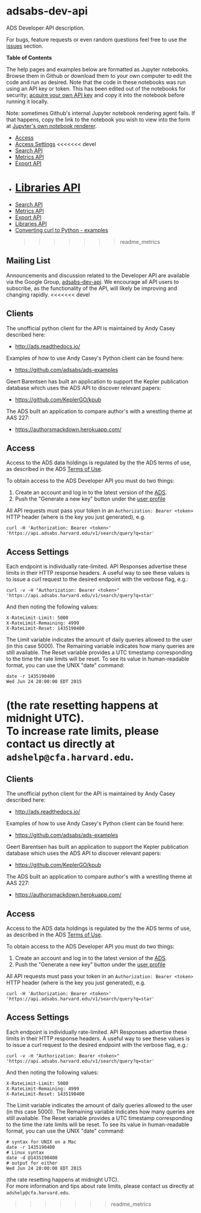 # adsabs-dev-api

ADS Developer API description. 

For bugs, feature requests or even random questions feel free to use the [issues](https://github.com/adsabs/adsabs-dev-api/issues) section.

**Table of Contents**

The help pages and examples below are formatted as Jupyter notebooks. Browse them in Github or download them to your own computer to edit the code and run as desired. Note that the code in these notebooks was run using an API key or token. This has been edited out of the notebooks for security; [acquire your own API key](#access) and copy it into the notebook before running it locally.

Note: sometimes Github's internal Jupyter notebook rendering agent fails. If that happens, copy the link to the notebook you wish to view into the form at [Jupyter's own notebook renderer](https://nbviewer.jupyter.org/).

- [Access](#access)
- [Access Settings](#access-settings)
  <<<<<<< devel
- [Search API](search.md)
- [Metrics API](metrics.md)
- [Export API](export.md)
- [Libraries API](libraries.md)
  =======
- [Search API](Search_API.ipynb)
- [Metrics API](Metrics_API.ipynb)
- [Export API](Export_API.ipynb)
- [Libraries API](Libraries_API.ipynb)
- [Converting curl to Python - examples](Converting_curl_to_python.ipynb)
  >>>>>>> readme_metrics

## Mailing List

Announcements and discussion related to the Developer API are available via the Google Group, [adsabs-dev-api](https://groups.google.com/forum/#!forum/adsabs-dev-api). We encourage all API users to subscribe, as the functionality of the API, will likely be improving and changing rapidly.
  <<<<<<< devel

## Clients

The unofficial python client for the API is maintained by Andy Casey described here:

* http://ads.readthedocs.io/

Examples of how to use Andy Casey's Python client can be found here:

* https://github.com/adsabs/ads-examples

Geert Barentsen has built an application to support the Kepler publication database which uses the ADS API to discover relevant papers:

* https://github.com/KeplerGO/kpub

The ADS built an application to compare author's with a wrestling theme at AAS 227:

* https://authorsmackdown.herokuapp.com/


## Access

Access to the ADS data holdings is regulated by the the ADS terms of use, as described in the ADS [Terms of Use](http://adsabs.github.io/help/terms/).

To obtain access to the ADS Developer API you must do two things:

1. Create an account and log in to the latest version of the [ADS](https://ui.adsabs.harvard.edu). 
1. Push the "Generate a new key" button under the [user profile](https://ui.adsabs.harvard.edu/#user/settings/token)

All API requests must pass your token in an `Authorization: Bearer <token>` HTTP header (where <token> is the key you just generated), e.g.

    curl -H 'Authorization: Bearer <token>' 'https://api.adsabs.harvard.edu/v1/search/query?q=star'


## Access Settings

Each endpoint is individually rate-limited. API Responses advertise these limits in their HTTP response headers.  A useful way to see these values is to issue a curl request to the desired endpoint with the verbose flag, e.g.:

    curl -v -H "Authorization: Bearer <token>" 'https://api.adsabs.harvard.edu/v1/search/query?q=star'
    
And then noting the following values:

    X-RateLimit-Limit: 5000
    X-RateLimit-Remaining: 4999
    X-RateLimit-Reset: 1435190400

The Limit variable indicates the amount of daily queries allowed to the user (in this case 5000).  The Remaining variable indicates how many queries are still available.  The Reset variable provides a UTC timestamp corresponding to the time the rate limits will be reset.  To see its value in human-readable format, you can use the UNIX "date" command:

    date -r 1435190400
    Wed Jun 24 20:00:00 EDT 2015

(the rate resetting happens at midnight UTC).  
To increase rate limits, please contact us directly at `adshelp@cfa.harvard.edu`.
  =======

## Clients

The unofficial python client for the API is maintained by Andy Casey described here:

* http://ads.readthedocs.io/

Examples of how to use Andy Casey's Python client can be found here:

* https://github.com/adsabs/ads-examples

Geert Barentsen has built an application to support the Kepler publication database which uses the ADS API to discover relevant papers:

* https://github.com/KeplerGO/kpub

The ADS built an application to compare author's with a wrestling theme at AAS 227:

* https://authorsmackdown.herokuapp.com/


## Access

Access to the ADS data holdings is regulated by the the ADS terms of use, as described in the ADS [Terms of Use](http://adsabs.github.io/help/terms/).

To obtain access to the ADS Developer API you must do two things:

1. Create an account and log in to the latest version of the [ADS](https://ui.adsabs.harvard.edu). 
1. Push the "Generate a new key" button under the [user profile](https://ui.adsabs.harvard.edu/#user/settings/token)

All API requests must pass your token in an `Authorization: Bearer <token>` HTTP header (where <token> is the key you just generated), e.g.

    curl -H 'Authorization: Bearer <token>' 'https://api.adsabs.harvard.edu/v1/search/query?q=star'


## Access Settings

Each endpoint is individually rate-limited. API Responses advertise these limits in their HTTP response headers.  A useful way to see these values is to issue a curl request to the desired endpoint with the verbose flag, e.g.:

    curl -v -H "Authorization: Bearer <token>" 'https://api.adsabs.harvard.edu/v1/search/query?q=star'
    
And then noting the following values:

    X-RateLimit-Limit: 5000
    X-RateLimit-Remaining: 4999
    X-RateLimit-Reset: 1435190400

The Limit variable indicates the amount of daily queries allowed to the user (in this case 5000).  The Remaining variable indicates how many queries are still available.  The Reset variable provides a UTC timestamp corresponding to the time the rate limits will be reset.  To see its value in human-readable format, you can use the UNIX "date" command:

	# syntax for UNIX on a Mac
    date -r 1435190400
	# Linux syntax
	date -d @1435190400
	# output for either
    Wed Jun 24 20:00:00 EDT 2015

(the rate resetting happens at midnight UTC).  
For more information and tips about rate limits, please contact us directly at `adshelp@cfa.harvard.edu`.
  >>>>>>> readme_metrics
